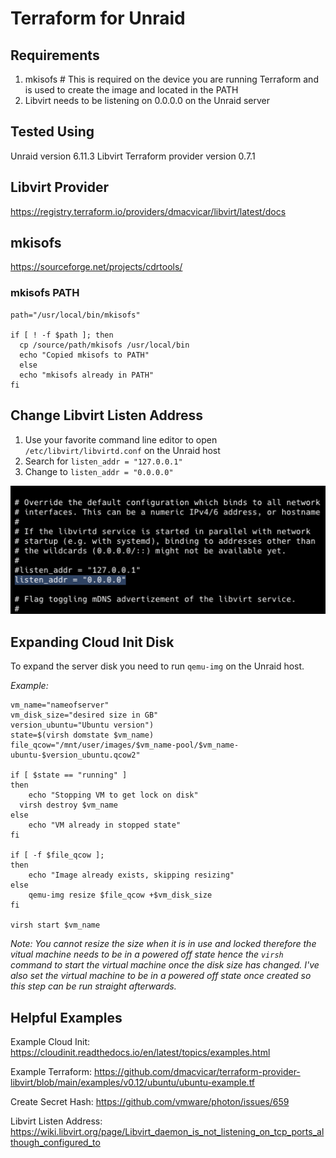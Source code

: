 # Terraform for Unraid

## Requirements

1. mkisofs # This is required on the device you are running Terraform and is used to create the image and located in the PATH
2. Libvirt needs to be listening on 0.0.0.0 on the Unraid server

## Tested Using

Unraid version 6.11.3
Libvirt Terraform provider version 0.7.1

## Libvirt Provider
https://registry.terraform.io/providers/dmacvicar/libvirt/latest/docs

## mkisofs
https://sourceforge.net/projects/cdrtools/

### mkisofs PATH
```shell
path="/usr/local/bin/mkisofs"

if [ ! -f $path ]; then
  cp /source/path/mkisofs /usr/local/bin
  echo "Copied mkisofs to PATH"
  else
  echo "mkisofs already in PATH"
fi
```

## Change Libvirt Listen Address
1. Use your favorite command line editor to open `/etc/libvirt/libvirtd.conf` on the Unraid host
2. Search for `listen_addr = "127.0.0.1"`
3. Change to `listen_addr = "0.0.0.0"`

![img.png](images/img.png)

## Expanding Cloud Init Disk
To expand the server disk you need to run `qemu-img` on the Unraid host.

_Example:_
```shell
vm_name="nameofserver"
vm_disk_size="desired size in GB"
version_ubuntu="Ubuntu version")
state=$(virsh domstate $vm_name)
file_qcow="/mnt/user/images/$vm_name-pool/$vm_name-ubuntu-$version_ubuntu.qcow2"

if [ $state == "running" ]
then
	echo "Stopping VM to get lock on disk"
  virsh destroy $vm_name
else
	echo "VM already in stopped state"
fi

if [ -f $file_qcow ]; 
then 
	echo "Image already exists, skipping resizing"
else
	qemu-img resize $file_qcow +$vm_disk_size
fi

virsh start $vm_name
```

_Note: You cannot resize the size when it is in use and locked therefore the vitual machine needs to be in a powered off state hence the `virsh` command to start the virtual machine once the disk size has changed. I've also set the virtual machine to be in a powered off state once created so this step can be run straight afterwards._

## Helpful Examples

Example Cloud Init: https://cloudinit.readthedocs.io/en/latest/topics/examples.html

Example Terraform: https://github.com/dmacvicar/terraform-provider-libvirt/blob/main/examples/v0.12/ubuntu/ubuntu-example.tf

Create Secret Hash: https://github.com/vmware/photon/issues/659

Libvirt Listen Address: https://wiki.libvirt.org/page/Libvirt_daemon_is_not_listening_on_tcp_ports_although_configured_to
